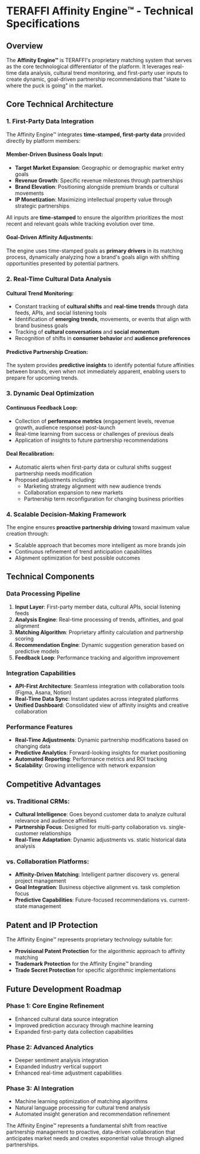 # TERAFFI Affinity Engine™ - Technical Specifications

## Overview

The **Affinity Engine™** is TERAFFI's proprietary matching system that serves as the core technological differentiator of the platform. It leverages real-time data analysis, cultural trend monitoring, and first-party user inputs to create dynamic, goal-driven partnership recommendations that "skate to where the puck is going" in the market.

## Core Technical Architecture

### 1. First-Party Data Integration

The Affinity Engine™ integrates **time-stamped, first-party data** provided directly by platform members:

#### Member-Driven Business Goals Input:
- **Target Market Expansion**: Geographic or demographic market entry goals
- **Revenue Growth**: Specific revenue milestones through partnerships
- **Brand Elevation**: Positioning alongside premium brands or cultural movements
- **IP Monetization**: Maximizing intellectual property value through strategic partnerships

All inputs are **time-stamped** to ensure the algorithm prioritizes the most recent and relevant goals while tracking evolution over time.

#### Goal-Driven Affinity Adjustments:
The engine uses time-stamped goals as **primary drivers** in its matching process, dynamically analyzing how a brand's goals align with shifting opportunities presented by potential partners.

### 2. Real-Time Cultural Data Analysis

#### Cultural Trend Monitoring:
- Constant tracking of **cultural shifts** and **real-time trends** through data feeds, APIs, and social listening tools
- Identification of **emerging trends**, movements, or events that align with brand business goals
- Tracking of **cultural conversations** and **social momentum**
- Recognition of shifts in **consumer behavior** and **audience preferences**

#### Predictive Partnership Creation:
The system provides **predictive insights** to identify potential future affinities between brands, even when not immediately apparent, enabling users to prepare for upcoming trends.

### 3. Dynamic Deal Optimization

#### Continuous Feedback Loop:
- Collection of **performance metrics** (engagement levels, revenue growth, audience response) post-launch
- Real-time learning from success or challenges of previous deals
- Application of insights to future partnership recommendations

#### Deal Recalibration:
- Automatic alerts when first-party data or cultural shifts suggest partnership needs modification
- Proposed adjustments including:
  - Marketing strategy alignment with new audience trends
  - Collaboration expansion to new markets
  - Partnership term reconfiguration for changing business priorities

### 4. Scalable Decision-Making Framework

The engine ensures **proactive partnership driving** toward maximum value creation through:
- Scalable approach that becomes more intelligent as more brands join
- Continuous refinement of trend anticipation capabilities
- Alignment optimization for best possible outcomes

## Technical Components

### Data Processing Pipeline
1. **Input Layer**: First-party member data, cultural APIs, social listening feeds
2. **Analysis Engine**: Real-time processing of trends, affinities, and goal alignment
3. **Matching Algorithm**: Proprietary affinity calculation and partnership scoring
4. **Recommendation Engine**: Dynamic suggestion generation based on predictive models
5. **Feedback Loop**: Performance tracking and algorithm improvement

### Integration Capabilities
- **API-First Architecture**: Seamless integration with collaboration tools (Figma, Asana, Notion)
- **Real-Time Data Sync**: Instant updates across integrated platforms
- **Unified Dashboard**: Consolidated view of affinity insights and creative collaboration

### Performance Features
- **Real-Time Adjustments**: Dynamic partnership modifications based on changing data
- **Predictive Analytics**: Forward-looking insights for market positioning
- **Automated Reporting**: Performance metrics and ROI tracking
- **Scalability**: Growing intelligence with network expansion

## Competitive Advantages

### vs. Traditional CRMs:
- **Cultural Intelligence**: Goes beyond customer data to analyze cultural relevance and audience affinities
- **Partnership Focus**: Designed for multi-party collaboration vs. single-customer relationships
- **Real-Time Adaptation**: Dynamic adjustments vs. static historical data analysis

### vs. Collaboration Platforms:
- **Affinity-Driven Matching**: Intelligent partner discovery vs. general project management
- **Goal Integration**: Business objective alignment vs. task completion focus
- **Predictive Capabilities**: Future-focused recommendations vs. current-state management

## Patent and IP Protection

The Affinity Engine™ represents proprietary technology suitable for:
- **Provisional Patent Protection** for the algorithmic approach to affinity matching
- **Trademark Protection** for the Affinity Engine™ branding
- **Trade Secret Protection** for specific algorithmic implementations

## Future Development Roadmap

### Phase 1: Core Engine Refinement
- Enhanced cultural data source integration
- Improved prediction accuracy through machine learning
- Expanded first-party data collection capabilities

### Phase 2: Advanced Analytics
- Deeper sentiment analysis integration
- Expanded industry vertical support
- Enhanced real-time adjustment capabilities

### Phase 3: AI Integration
- Machine learning optimization of matching algorithms
- Natural language processing for cultural trend analysis
- Automated insight generation and recommendation refinement

The Affinity Engine™ represents a fundamental shift from reactive partnership management to proactive, data-driven collaboration that anticipates market needs and creates exponential value through aligned partnerships.